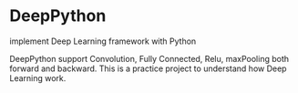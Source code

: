# DeepPython
implement Deep Learning framework with Python


DeepPython support Convolution, Fully Connected, Relu, maxPooling both forward and backward.
This is a practice project to understand how Deep Learning work.
